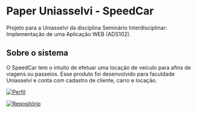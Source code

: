 # Paper Uniasselvi - SpeedCar

Projeto para a Uniasselvi da disciplina Seminário Interdisciplinar: Implementação de uma Aplicação WEB (ADS102).

## Sobre o sistema

O SpeedCar tem o intuito de efetuar uma locação de veículo para afins de viagens ou passeios. Esse produto foi desenvolvido para faculdade Uniasselvi e conta com cadastro de cliente, carro e locação.

[![Perfil](https://img.shields.io/badge/perfil%20-%23323330.svg?&style=for-the-badge&logo=perfil&logoColor=black&color=b4eeb4)](https://github.com/henriquealbrecht)

[![Repositório](https://img.shields.io/badge/repositório%20-%23323330.svg?&style=for-the-badge&logo=repositório&logoColor=black&color=E4FCDF)](https://github.com/henriquealbrecht/speedCar)
